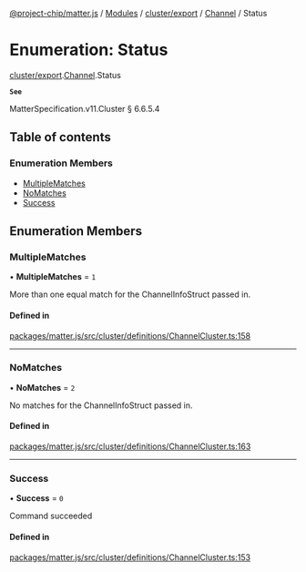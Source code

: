 [@project-chip/matter.js](../README.md) / [Modules](../modules.md) / [cluster/export](../modules/cluster_export.md) / [Channel](../modules/cluster_export.Channel.md) / Status

# Enumeration: Status

[cluster/export](../modules/cluster_export.md).[Channel](../modules/cluster_export.Channel.md).Status

**`See`**

MatterSpecification.v11.Cluster § 6.6.5.4

## Table of contents

### Enumeration Members

- [MultipleMatches](cluster_export.Channel.Status.md#multiplematches)
- [NoMatches](cluster_export.Channel.Status.md#nomatches)
- [Success](cluster_export.Channel.Status.md#success)

## Enumeration Members

### MultipleMatches

• **MultipleMatches** = ``1``

More than one equal match for the ChannelInfoStruct passed in.

#### Defined in

[packages/matter.js/src/cluster/definitions/ChannelCluster.ts:158](https://github.com/project-chip/matter.js/blob/558e12c94a201592c28c7bc0743705360b3e5ca6/packages/matter.js/src/cluster/definitions/ChannelCluster.ts#L158)

___

### NoMatches

• **NoMatches** = ``2``

No matches for the ChannelInfoStruct passed in.

#### Defined in

[packages/matter.js/src/cluster/definitions/ChannelCluster.ts:163](https://github.com/project-chip/matter.js/blob/558e12c94a201592c28c7bc0743705360b3e5ca6/packages/matter.js/src/cluster/definitions/ChannelCluster.ts#L163)

___

### Success

• **Success** = ``0``

Command succeeded

#### Defined in

[packages/matter.js/src/cluster/definitions/ChannelCluster.ts:153](https://github.com/project-chip/matter.js/blob/558e12c94a201592c28c7bc0743705360b3e5ca6/packages/matter.js/src/cluster/definitions/ChannelCluster.ts#L153)
